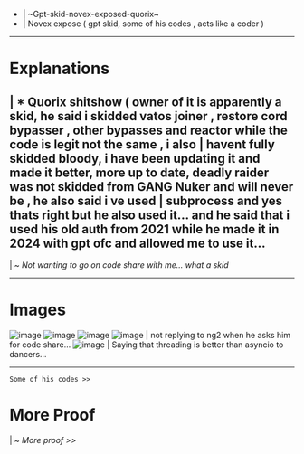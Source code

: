 * | ~Gpt-skid-novex-exposed-quorix~
* | Novex expose ( gpt skid, some of his codes , acts like a coder )

----------------
# Explanations
| * **Quorix shitshow ( owner of it is apparently a skid, he said i skidded vatos joiner , restore cord bypasser , other bypasses and reactor while the code is legit not the same , i also | havent fully skidded bloody, i have been updating it and made it better, more up to date, deadly raider was not skidded from GANG Nuker and will never be , he also said i ve used 
| subprocess and yes thats right but he also used it... and he said that i used his old auth from 2021 while he made it in 2024 with gpt ofc and allowed me to use it...**
----------------

 | ~ *Not wanting to go on code share with me... what a skid*

----------------

# Images
![image](https://github.com/user-attachments/assets/6bbac8b6-49c0-4566-b860-6d50f8dbc598)
![image](https://github.com/user-attachments/assets/47fb54a9-bed1-4c22-a54d-7daf40f70f05)
![image](https://github.com/user-attachments/assets/0c3192b2-b936-4c57-81b2-5a7f117e9279)
![image](https://github.com/user-attachments/assets/1e6eaff6-185f-4d2f-ad96-05f49117f69f) | not replying to ng2 when he asks him for code share...
![image](https://github.com/user-attachments/assets/b42e00ef-8d55-4b20-98d2-64290ed56d66) | Saying that threading is better than asyncio to dancers...

----------------


```Some of his codes >>```

# More Proof
| ~ *More proof >>*
